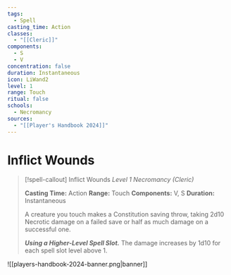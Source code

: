 ```yaml
---
tags:
  - Spell
casting_time: Action
classes:
  - "[[Cleric]]"
components:
  - S
  - V
concentration: false
duration: Instantaneous
icon: LiWand2
level: 1
range: Touch
ritual: false
schools:
  - Necromancy
sources:
  - "[[Player's Handbook 2024]]"
---
```


# Inflict Wounds

>[!spell-callout] Inflict Wounds
>_Level 1 Necromancy (Cleric)_
>
>**Casting Time:** Action
>**Range:** Touch
>**Components:** V, S
>**Duration:** Instantaneous
>
>A creature you touch makes a Constitution saving throw, taking 2d10 Necrotic damage on a failed save or half as much damage on a successful one.
>
>**_Using a Higher-Level Spell Slot._** The damage increases by 1d10 for each spell slot level above 1.


![[players-handbook-2024-banner.png|banner]]
